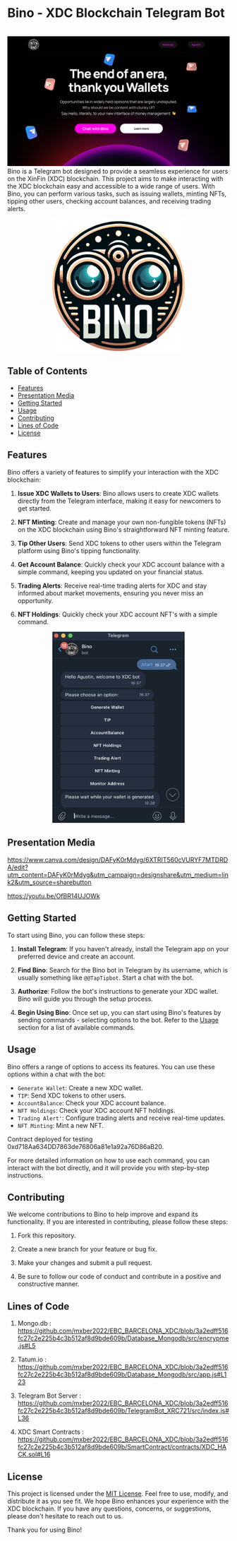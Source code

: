 # Bino - XDC Blockchain Telegram Bot

<br>
  <img src="Assets/Header.png">
<br>
Bino is a Telegram bot designed to provide a seamless experience for users on the XinFin (XDC) blockchain. This project aims to make interacting with the XDC blockchain easy and accessible to a wide range of users. With Bino, you can perform various tasks, such as issuing wallets, minting NFTs, tipping other users, checking account balances, and receiving trading alerts.

<p align="center">
  <img  width="300" src="Assets/BinoLogo.png">
</p>

## Table of Contents

- [Features](#features)
- [Presentation Media](#presentation-media)
- [Getting Started](#getting-started)
- [Usage](#usage)
- [Contributing](#contributing)
- [Lines of Code](#lines-of-code)
- [License](#license)

## Features

Bino offers a variety of features to simplify your interaction with the XDC blockchain:

1. **Issue XDC Wallets to Users**: Bino allows users to create XDC wallets directly from the Telegram interface, making it easy for newcomers to get started.

2. **NFT Minting**: Create and manage your own non-fungible tokens (NFTs) on the XDC blockchain using Bino's straightforward NFT minting feature.

3. **Tip Other Users**: Send XDC tokens to other users within the Telegram platform using Bino's tipping functionality.

4. **Get Account Balance**: Quickly check your XDC account balance with a simple command, keeping you updated on your financial status.

5. **Trading Alerts**: Receive real-time trading alerts for XDC and stay informed about market movements, ensuring you never miss an opportunity.

6. **NFT Holdings**: Quickly check your XDC account NFT's with a simple command.

<p align="center">
  <img  width="300" src="Assets/Screenshot 2023-10-26 at 01.32.11.png">
</p>

## Presentation Media

https://www.canva.com/design/DAFyK0rMdyg/6XTRIT560cVURYF7MTDRDA/edit?utm_content=DAFyK0rMdyg&utm_campaign=designshare&utm_medium=link2&utm_source=sharebutton

https://youtu.be/OfBR14UJOWk

## Getting Started

To start using Bino, you can follow these steps:

1. **Install Telegram**: If you haven't already, install the Telegram app on your preferred device and create an account.

2. **Find Bino**: Search for the Bino bot in Telegram by its username, which is usually something like `@@TapTipbot`. Start a chat with the bot.

3. **Authorize**: Follow the bot's instructions to generate your XDC wallet. Bino will guide you through the setup process.

4. **Begin Using Bino**: Once set up, you can start using Bino's features by sending commands - selecting options to the bot. Refer to the [Usage](#usage) section for a list of available commands.

## Usage

Bino offers a range of options to access its features. You can use these options within a chat with the bot:

- `Generate Wallet`: Create a new XDC wallet.
- `TIP`: Send XDC tokens to other users.
- `AccountBalance`: Check your XDC account balance.
- `NFT Holdings`: Check your XDC account NFT holdings.
- `Trading Alert'`: Configure trading alerts and receive real-time updates.
- `NFT Minting`: Mint a new NFT.  

Contract deployed for testing 0xd718Aa634DD7863de76806a81e1a92a76D86aB20.

For more detailed information on how to use each command, you can interact with the bot directly, and it will provide you with step-by-step instructions.

## Contributing

We welcome contributions to Bino to help improve and expand its functionality. If you are interested in contributing, please follow these steps:

1. Fork this repository.

2. Create a new branch for your feature or bug fix.

3. Make your changes and submit a pull request.

4. Be sure to follow our code of conduct and contribute in a positive and constructive manner.

## Lines of Code

1) Mongo.db : https://github.com/mxber2022/EBC_BARCELONA_XDC/blob/3a2edff516fc27c2e225b4c3b512af8d9bde609b/Database_Mongodb/src/encrypme.js#L5

2) Tatum.io : https://github.com/mxber2022/EBC_BARCELONA_XDC/blob/3a2edff516fc27c2e225b4c3b512af8d9bde609b/Database_Mongodb/src/app.js#L123

3) Telegram Bot Server : https://github.com/mxber2022/EBC_BARCELONA_XDC/blob/3a2edff516fc27c2e225b4c3b512af8d9bde609b/TelegramBot_XRC721/src/index.js#L36

4) XDC Smart Contracts : https://github.com/mxber2022/EBC_BARCELONA_XDC/blob/3a2edff516fc27c2e225b4c3b512af8d9bde609b/SmartContract/contracts/XDC_HACK.sol#L16


## License

This project is licensed under the [MIT License](LICENSE). Feel free to use, modify, and distribute it as you see fit. We hope Bino enhances your experience with the XDC blockchain. If you have any questions, concerns, or suggestions, please don't hesitate to reach out to us.

Thank you for using Bino!
